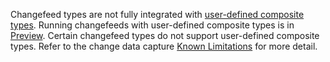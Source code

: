 Changefeed types are not fully integrated with [user-defined composite types](create-type.html). Running changefeeds with user-defined composite types is in [Preview](cockroachdb-feature-availability.html#feature-availability-phases). Certain changefeed types do not support user-defined composite types. Refer to the change data capture [Known Limitations](change-data-capture-overview.html#known-limitations) for more detail.